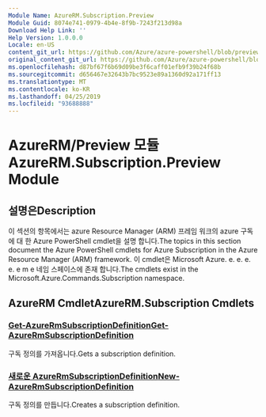 ```yaml
---
Module Name: AzureRM.Subscription.Preview
Module Guid: 8074e741-0979-4b4e-8f9b-7243f213d98a
Download Help Link: ''
Help Version: 1.0.0.0
Locale: en-US
content_git_url: https://github.com/Azure/azure-powershell/blob/preview/src/ResourceManager/Subscription/Commands.Subscription/help/AzureRM.Subscription.Preview.md
original_content_git_url: https://github.com/Azure/azure-powershell/blob/preview/src/ResourceManager/Subscription/Commands.Subscription/help/AzureRM.Subscription.Preview.md
ms.openlocfilehash: d87bf67f6b69d09be3f6caff01efb9f39b24f68b
ms.sourcegitcommit: d656467e32643b7bc9523e89a1360d92a171ff13
ms.translationtype: MT
ms.contentlocale: ko-KR
ms.lasthandoff: 04/25/2019
ms.locfileid: "93688888"
---
```

# <span data-ttu-id="0d3c5-101">AzureRM/Preview 모듈</span><span class="sxs-lookup"><span data-stu-id="0d3c5-101">AzureRM.Subscription.Preview Module</span></span>
## <span data-ttu-id="0d3c5-102">설명은</span><span class="sxs-lookup"><span data-stu-id="0d3c5-102">Description</span></span>
<span data-ttu-id="0d3c5-103">이 섹션의 항목에서는 azure Resource Manager (ARM) 프레임 워크의 azure 구독에 대 한 Azure PowerShell cmdlet을 설명 합니다.</span><span class="sxs-lookup"><span data-stu-id="0d3c5-103">The topics in this section document the Azure PowerShell cmdlets for Azure Subscription in the Azure Resource Manager (ARM) framework.</span></span> <span data-ttu-id="0d3c5-104">이 cmdlet은 Microsoft Azure. e. e. e. e. e m e 네임 스페이스에 존재 합니다.</span><span class="sxs-lookup"><span data-stu-id="0d3c5-104">The cmdlets exist in the Microsoft.Azure.Commands.Subscription namespace.</span></span>

## <span data-ttu-id="0d3c5-105">AzureRM Cmdlet</span><span class="sxs-lookup"><span data-stu-id="0d3c5-105">AzureRM.Subscription Cmdlets</span></span>
### [<span data-ttu-id="0d3c5-106">Get-AzureRmSubscriptionDefinition</span><span class="sxs-lookup"><span data-stu-id="0d3c5-106">Get-AzureRmSubscriptionDefinition</span></span>](Get-AzureRmSubscriptionDefinition.md)
<span data-ttu-id="0d3c5-107">구독 정의를 가져옵니다.</span><span class="sxs-lookup"><span data-stu-id="0d3c5-107">Gets a subscription definition.</span></span>

### [<span data-ttu-id="0d3c5-108">새로운 AzureRmSubscriptionDefinition</span><span class="sxs-lookup"><span data-stu-id="0d3c5-108">New-AzureRmSubscriptionDefinition</span></span>](New-AzureRmSubscriptionDefinition.md)
<span data-ttu-id="0d3c5-109">구독 정의를 만듭니다.</span><span class="sxs-lookup"><span data-stu-id="0d3c5-109">Creates a subscription definition.</span></span>

